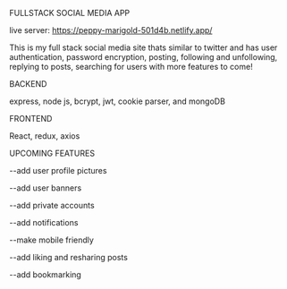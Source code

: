 FULLSTACK SOCIAL MEDIA APP

live server: https://peppy-marigold-501d4b.netlify.app/

This is my full stack social media site thats similar to twitter and has user authentication, password encryption, posting, following and unfollowing, replying to posts, searching for users with more features to come! 

BACKEND

express, node js, bcrypt, jwt,  cookie parser, and mongoDB 

FRONTEND

React, redux, axios 

UPCOMING FEATURES

--add user profile pictures 

--add user banners

--add private accounts

--add notifications 

--make mobile friendly

--add liking and resharing posts

--add bookmarking

